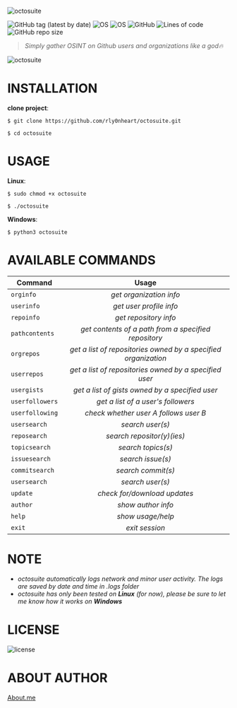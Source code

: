 ![octosuite](https://user-images.githubusercontent.com/74001397/155901728-82917d24-5b5a-4016-b5f7-df479699ba87.png)

![GitHub tag (latest by date)](https://img.shields.io/github/v/tag/rly0nheart/octosuite?style=for-the-badge&logo=github) 
![OS](https://img.shields.io/badge/OS-GNU%2FLinux-red?style=for-the-badge&logo=Linux)
![OS](https://img.shields.io/badge/OS-Windows-blue?style=for-the-badge&logo=Windows)
![GitHub](https://img.shields.io/github/license/rly0nheart/octosuite?style=for-the-badge&logo=github)
![Lines of code](https://img.shields.io/tokei/lines/github/rly0nheart/octosuite?style=for-the-badge&logo=github)
![GitHub repo size](https://img.shields.io/github/repo-size/rly0nheart/octosuite?style=for-the-badge&logo=github)

> *Simply gather OSINT on Github users and organizations like a god🔥*

![octosuite](https://user-images.githubusercontent.com/74001397/155878843-0e6e3337-98bf-4b4f-97f3-c31d8350468c.gif)


# INSTALLATION
**clone project**:

```
$ git clone https://github.com/rly0nheart/octosuite.git
```

```
$ cd octosuite
```

# USAGE
**Linux**:
```
$ sudo chmod +x octosuite
```

```
$ ./octosuite
```

**Windows**:
```
$ python3 octosuite
```

# AVAILABLE COMMANDS
| Command         | Usage|
| ------------- |:---------:|
| <code>orginfo</code> | *get organization info*  |
| <code>userinfo</code> | *get user profile info*  |
| <code>repoinfo</code> | *get repository info*  |
| <code>pathcontents</code>  | *get contents of a path from a specified repository* |
| <code>orgrepos</code>      | *get a list of repositories owned by a specified organization* |
| <code>userrepos</code>  | *get a list of repositories owned by a specified user* |
| <code>usergists</code>  |  *get a list of gists owned by a specified user* |
| <code>userfollowers</code>  |  *get a list of a user's followers* |
| <code>userfollowing</code> | *check whether user A follows user B* |
| <code>usersearch</code> | *search user(s)* |
| <code>reposearch</code> | *search repositor(y)(ies)* |
| <code>topicsearch</code> | *search topics(s)* |
| <code>issuesearch</code> | *search issue(s)* |
| <code>commitsearch</code> | *search commit(s)* |
| <code>usersearch</code> | *search user(s)* |
| <code>update</code> | *check for/download updates* |
| <code>author</code> | *show author info* |
| <code>help</code> | *show usage/help* |
| <code>exit</code> | *exit session* |


# NOTE
* *octosuite automatically logs network and minor user activity. The logs are saved by date and time in .logs folder*
* *octosuite has only been tested on **Linux** (for now), please be sure to let me know how it works on **Windows***

# LICENSE
![license](https://user-images.githubusercontent.com/74001397/137917929-2f2cdb0c-4d1d-4e4b-9f0d-e01589e027b5.png)

# ABOUT AUTHOR
[About.me](https://about.me/rly0nheart)

